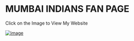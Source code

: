 # MUMBAI INDIANS FAN PAGE

Click on the Image to View My Website

<a href="https://mumbai-indians-paltan.vercel.app">![image](https://github.com/user-attachments/assets/765e0881-cbca-4994-afb3-44ddd527bfa7)</a>
